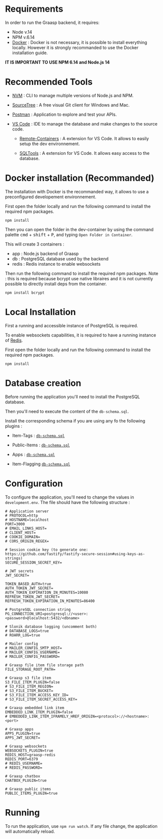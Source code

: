 # Requirements

In order to run the Graasp backend, it requires:

- Node v.14
- NPM v.6.14
- [Docker](https://docs.docker.com/get-docker/) : Docker is not necessary, it is possible to install everything locally. However it is strongly recommanded to use the Docker installation guide.

**IT IS IMPORTANT TO USE NPM 6.14 and Node.js 14**

# Recommended Tools

- [NVM](https://github.com/nvm-sh/nvm) : CLI to manage multiple versions of Node.js and NPM.

- [SourceTree](https://www.sourcetreeapp.com) : A free visual Git client for Windows and Mac.

- [Postman](https://www.postman.com) : Application to explore and test your APIs.

- [VS Code](https://code.visualstudio.com) : IDE to manage the database and make changes to the source code.

    - [Remote-Containers](https://marketplace.visualstudio.com/items?itemName=ms-vscode-remote.remote-containers) : A extension for VS Code. It allows to easily setup the dev environnement.

    - [SQLTools](https://marketplace.visualstudio.com/items?itemName=mtxr.sqltools) : A extension for VS Code. It allows easy access to the database.

# Docker installation (Recommanded) 

The installation with Docker is the recommanded way, it allows to use a preconfigured developement environnement.

First open the folder locally and run the following command to install the required npm packages.

`npm install`

Then you can open the folder in the dev-container by using the command palette <kbd>cmd</kbd> + <kbd>shift</kbd> + <kbd>P</kbd>, and typing `Open Folder in Container`.

This will create 3 containers :
- app : Node.js backend of Graasp
- db : PostgreSQL database used by the backend 
- redis : Redis instance to enable websockets

Then run the following command to install the required npm packages. Note : this is required because bcrypt use native libraires and it is not currently possible to directly install deps from the container.

`npm install bcrypt`

# Local Installation

First a running and accessible instance of PostgreSQL is required.

To enable websockets capabilities, it is required to have a running instance of [Redis](https://redis.io).

First open the folder locally and run the following command to install the required npm packages.

`npm install`

# Database creation

Before running the application you'll need to install the PostgreSQL database.

Then you'll need to execute the content of the `db-schema.sql`.

Install the corresponding schema if you are using any fo the following plugins :

- Item-Tags : [`db-schema.sql`](https://github.com/graasp/graasp-item-tags/blob/3/pinnedItem/db-schema.sql)

- Public-Items : [`db-schema.sql`](https://github.com/graasp/graasp-public-items/blob/main/db-schema.sql)

- Apps : [`db-schema.sql`](https://github.com/graasp/graasp-apps/blob/main/db-schema.sql)

- Item-Flagging [`db-schema.sql`](https://github.com/graasp/graasp-item-flagging/blob/master/db-schema.sql)

# Configuration

To configure the application, you'll need to change the values in  `development.env`. The file should have the following structure :

```` 
# Application server
# PROTOCOL=http
# HOSTNAME=localhost
PORT=3000
# EMAIL_LINKS_HOST=
# CLIENT_HOST=
# COOKIE_DOMAIN=
# CORS_ORIGIN_REGEX=

# Session cookie key (to generate one: https://github.com/fastify/fastify-secure-session#using-keys-as-strings)
SECURE_SESSION_SECRET_KEY=

# JWT secrets
JWT_SECRET=

TOKEN_BASED_AUTH=true
AUTH_TOKEN_JWT_SECRET=
AUTH_TOKEN_EXPIRATION_IN_MINUTES=10080
REFRESH_TOKEN_JWT_SECRET=
REFRESH_TOKEN_EXPIRATION_IN_MINUTES=86400

# PostgreSQL connection string
PG_CONNECTION_URI=postgresql://<user>:<password>@localhost:5432/<dbname>

# Slonik database logging (uncomment both)
# DATABASE_LOGS=true
# ROARR_LOG=true

# Mailer config
# MAILER_CONFIG_SMTP_HOST=
# MAILER_CONFIG_USERNAME=
# MAILER_CONFIG_PASSWORD=

# Graasp file item file storage path
FILE_STORAGE_ROOT_PATH=

# Graasp s3 file item
S3_FILE_ITEM_PLUGIN=false
# S3_FILE_ITEM_REGION=
# S3_FILE_ITEM_BUCKET=
# S3_FILE_ITEM_ACCESS_KEY_ID=
# S3_FILE_ITEM_SECRET_ACCESS_KEY=

# Graasp embedded link item
EMBEDDED_LINK_ITEM_PLUGIN=false
# EMBEDDED_LINK_ITEM_IFRAMELY_HREF_ORIGIN=<protocol>://<hostname>:<port>

# Graasp apps
APPS_PLUGIN=true
APPS_JWT_SECRET=

# Graasp websockets
WEBSOCKETS_PLUGIN=true
REDIS_HOST=graasp-redis
REDIS_PORT=6379
# REDIS_USERNAME=
# REDIS_PASSWORD=

# Graasp chatbox
CHATBOX_PLUGIN=true

# Graasp public items
PUBLIC_ITEMS_PLUGIN=true
````

# Running

To run the application, use `npm run watch`. If any file change, the application will automatically reload.